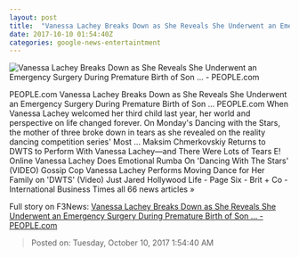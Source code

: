 ```yaml
---
layout: post
title:  "Vanessa Lachey Breaks Down as She Reveals She Underwent an Emergency Surgery During Premature Birth of Son ... - PEOPLE.com"
date: 2017-10-10 01:54:40Z
categories: google-news-entertaintment
---
```


![Vanessa Lachey Breaks Down as She Reveals She Underwent an Emergency Surgery During Premature Birth of Son ... - PEOPLE.com](http://peopledotcom.files.wordpress.com/2017/10/screen-shot-2017-10-09-at-4-04-30-pm.png?crop=0px%2C0px%2C714px%2C374.85px&resize=1200%2C630)

PEOPLE.com Vanessa Lachey Breaks Down as She Reveals She Underwent an Emergency Surgery During Premature Birth of Son ... PEOPLE.com When Vanessa Lachey welcomed her third child last year, her world and perspective on life changed forever. On Monday's Dancing with the Stars, the mother of three broke down in tears as she revealed on the reality dancing competition series' Most ... Maksim Chmerkovskiy Returns to DWTS to Perform With Vanessa Lachey—and There Were Lots of Tears E! Online Vanessa Lachey Does Emotional Rumba On 'Dancing With The Stars' (VIDEO) Gossip Cop Vanessa Lachey Performs Moving Dance for Her Family on 'DWTS' (Video) Just Jared Hollywood Life - Page Six - Brit + Co - International Business Times all 66 news articles »


Full story on F3News: [Vanessa Lachey Breaks Down as She Reveals She Underwent an Emergency Surgery During Premature Birth of Son ... - PEOPLE.com](http://www.f3nws.com/n/AEUZJJ)

> Posted on: Tuesday, October 10, 2017 1:54:40 AM
